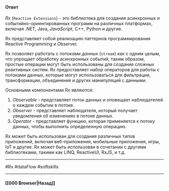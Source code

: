 #### Ответ

*Rx* (`Reactive Extensions`) - это библиотека для создания асинхронных и событийно-ориентированных программ на различных платформах, включая .NET, Java, *JavaScript*, C++, Python и другие. 

Rx представляет собой реализацию паттернов программирования Reactive Programming и Observer.

Rx позволяет работать с *потоками данных* (`stream`) как с одним целым, что упрощает обработку асинхронных событий, таким образом, простые операции могут быть использованы для создания сложных реактивных систем. Rx предоставляет набор операторов для работы с потоками данных, которые могут использоваться для фильтрации, трансформации, объединения и других манипуляций с данными.

Основными компонентами Rx являются:

1. *Observable* - представляет поток данных и оповещает наблюдателей о каждом событии в потоке.
2. *Observer* - представляет наблюдателя, который получает уведомления об изменениях в потоке данных.
3. *Operator* - представляет функцию, которая применяется к потоку данных, чтобы выполнить определенную операцию.

Rx может быть использован для создания различных типов приложений, включая веб-приложения, мобильные приложения, игры, IoT и другие. Rx может быть использован в сочетании с другими библиотеками, такими как LINQ, ReactiveUI, RxJS, и т.д.

___
#Rx #dataFlow #softskills 

___

#### [[000 Browser|Назад]]